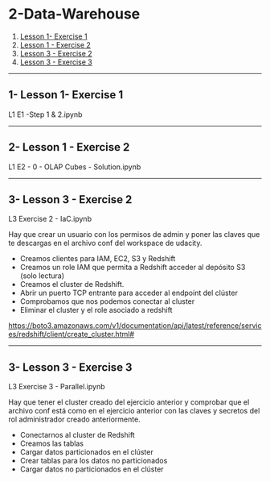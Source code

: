 # 2-Data-Warehouse
1. [Lesson 1- Exercise 1](#schema1)
2. [Lesson 1 - Exercise 2 ](#schema2)
3. [Lesson 3 - Exercise 2](#schema3)
4. [Lesson 3 - Exercise 3](#schema4)


<hr>

<a name="schema1"></a>

## 1- Lesson 1- Exercise 1

L1 E1 -Step 1 & 2.ipynb


<hr>

<a name="schema2"></a>

## 2- Lesson 1 - Exercise 2 

L1 E2 - 0 - OLAP Cubes - Solution.ipynb

<hr>

<a name="schema3"></a>

## 3- Lesson 3 - Exercise 2

L3 Exercise 2 - IaC.ipynb

Hay que crear un usuario con los permisos de admin y poner las claves que te descargas en el archivo conf del workspace
de udacity.
- Creamos clientes para IAM, EC2, S3 y Redshift 
- Creamos un role IAM que permita a Redshift acceder al depósito S3 (solo lectura)
- Creamos el cluster de Redshift.
- Abrir un puerto TCP entrante para acceder al endpoint del clúster
- Comprobamos que nos podemos conectar al cluster
- Eliminar el cluster y el role asociado a redshift

https://boto3.amazonaws.com/v1/documentation/api/latest/reference/services/redshift/client/create_cluster.html#


<hr>

<a name="schema4"></a>

## 3- Lesson 3 - Exercise 3

L3 Exercise 3 - Parallel.ipynb

Hay que tener el cluster creado del ejercicio anterior y comprobar que el archivo conf está como en el ejercicio 
anterior con las claves y secretos del rol administrador creado anteriormente.

- Conectarnos al cluster de Redshift
- Creamos las tablas
- Cargar datos particionados en el clúster
- Crear tablas para los datos no particionados
- Cargar datos no particionados en el clúster